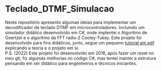 # Teclado_DTMF_Simulacao
Neste repositório apresento algumas ideias para implementar um decodificador de teclado DTMF em microcontroladores. Incluindo um simulador didático desenvolvido em C#, onde implentei o Algoritmo de Goertzel e o algoritmo da FFT radix-2 Cooley-Tukey. Este projeto foi desenvolvido para fins didáticos, junto, segue um pequeno [tutorial em pdf](https://github.com/JunioCesarFerreira/Teclado_DTMF_Simula-o/blob/master/Decodificador%20digital%20de%20tons%20DTMF.pdf) explicando a teoria e o projeto em si.<br /> P.S. (2022) Este projeto foi desenvolvido em 2018, após fazer um reset no meu git, fiz algumas melhorias no código C#, mas tentei manter a estrutura pensando em ser didático para engenheiros e técnicos iniciantes.<br />
